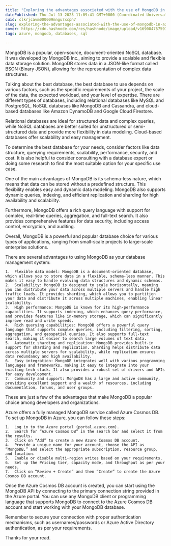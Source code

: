 ```yaml
---
title: "Exploring the advantages associated with the use of MongoDB in azure"
datePublished: Thu Jul 13 2023 11:09:41 GMT+0000 (Coordinated Universal Time)
cuid: clkrjcavm000009mngu7xcpn7
slug: exploring-the-advantages-associated-with-the-use-of-mongodb-in-azure
cover: https://cdn.hashnode.com/res/hashnode/image/upload/v1690847575971/5ba37f45-0ba8-4338-ad8a-d80c417de5b4.jpeg
tags: azure, mongodb, databases, sql

---
```


MongoDB is a popular, open-source, document-oriented NoSQL database. It was developed by MongoDB Inc., aiming to provide a scalable and flexible data storage solution. MongoDB stores data in a JSON-like format called BSON (Binary JSON), allowing for the representation of complex data structures.

Talking about the best database, the best database to use depends on various factors, such as the specific requirements of your project, the scale of the data, the expected workload, and your level of expertise. There are different types of databases, including relational databases like MySQL and PostgreSQL, NoSQL databases like MongoDB and Cassandra, and cloud-based databases like Amazon DynamoDB and Google Cloud Firestore.

Relational databases are ideal for structured data and complex queries, while NoSQL databases are better suited for unstructured or semi-structured data and provide more flexibility in data modeling. Cloud-based databases offer scalability and easy management.

To determine the best database for your needs, consider factors like data structure, querying requirements, scalability, performance, security, and cost. It is also helpful to consider consulting with a database expert or doing some research to find the most suitable option for your specific use case.

One of the main advantages of MongoDB is its schema-less nature, which means that data can be stored without a predefined structure. This flexibility enables easy and dynamic data modeling. MongoDB also supports dynamic queries, indexing, and efficient replication and sharding for high availability and scalability.

Furthermore, MongoDB offers a rich query language with support for complex, real-time queries, aggregation, and full-text search. It also provides comprehensive features for data security, including access control, encryption, and auditing.

Overall, MongoDB is a powerful and popular database choice for various types of applications, ranging from small-scale projects to large-scale enterprise solutions.

There are several advantages to using MongoDB as your database management system:

	1.	Flexible data model: MongoDB is a document-oriented database, which allows you to store data in a flexible, schema-less manner. This makes it easy to handle evolving data structures and dynamic schemas.
	2.	Scalability: MongoDB is designed to scale horizontally, meaning you can distribute your data across multiple servers and handle high traffic loads. It provides sharding, which allows you to partition your data and distribute it across multiple machines, enabling linear scalability.
	3.	High performance: MongoDB is known for its high-performance capabilities. It supports indexing, which enhances query performance, and provides features like in-memory storage, which can significantly improve read and write speeds.
	4.	Rich querying capabilities: MongoDB offers a powerful query language that supports complex queries, including filtering, sorting, aggregation, and geospatial queries. It also supports full-text search, making it easier to search large volumes of text data.
	5.	Automatic sharding and replication: MongoDB provides built-in support for sharding and replication. Sharding helps distribute data across multiple servers for scalability, while replication ensures data redundancy and high availability.
	6.	Easy integration: MongoDB integrates well with various programming languages and frameworks, making it easy to integrate into your existing tech stack. It also provides a robust set of drivers and APIs for easy development.
	7.	Community and support: MongoDB has a large and active community, providing excellent support and a wealth of resources, including documentation, forums, and user groups.

These are just a few of the advantages that make MongoDB a popular choice among developers and organizations.

Azure offers a fully managed MongoDB service called Azure Cosmos DB. To set up MongoDB in Azure, you can follow these steps:

	1.	Log in to the Azure portal (portal.azure.com).
	2.	Search for “Azure Cosmos DB” in the search bar and select it from the results.
	3.	Click on “Add” to create a new Azure Cosmos DB account.
	4.	Provide a unique name for your account, choose the API as “MongoDB,” and select the appropriate subscription, resource group, and location.
	5.	Enable or disable multi-region writes based on your requirements.
	6.	Set up the Pricing tier, capacity mode, and throughput as per your needs.
	7.	Click on “Review + Create” and then “Create” to create the Azure Cosmos DB account.

Once the Azure Cosmos DB account is created, you can start using the MongoDB API by connecting to the primary connection string provided in the Azure portal. You can use any MongoDB client or programming language that supports MongoDB to connect to the Azure Cosmos DB account and start working with your MongoDB database.

Remember to secure your connection with proper authentication mechanisms, such as usernames/passwords or Azure Active Directory authentication, as per your requirements.

Thanks for your read. 
